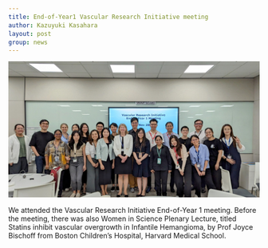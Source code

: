 ```yaml
---
title: End-of-Year1 Vascular Research Initiative meeting
author: Kazuyuki Kasahara
layout: post
group: news
---
```

 <img src="/static/img/news/VRI23.jpeg"  class="img-fluid">

We attended the Vascular Research Initiative End-of-Year 1 meeting. Before 
the meeting, there was also Women in Science Plenary Lecture, titled 
Statins inhibit vascular overgrowth in Infantile Hemangioma, by Prof 
Joyce Bischoff from Boston Children’s Hospital, Harvard Medical School.
